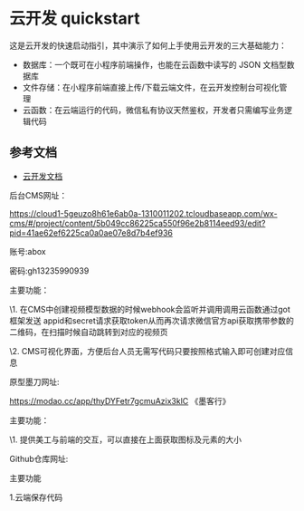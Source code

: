 # 云开发 quickstart

这是云开发的快速启动指引，其中演示了如何上手使用云开发的三大基础能力：

- 数据库：一个既可在小程序前端操作，也能在云函数中读写的 JSON 文档型数据库
- 文件存储：在小程序前端直接上传/下载云端文件，在云开发控制台可视化管理
- 云函数：在云端运行的代码，微信私有协议天然鉴权，开发者只需编写业务逻辑代码

## 参考文档

- [云开发文档](https://developers.weixin.qq.com/miniprogram/dev/wxcloud/basis/getting-started.html)



后台CMS网址：

https://cloud1-5geuzo8h61e6ab0a-1310011202.tcloudbaseapp.com/wx-cms/#/project/content/5b049cc86225ca550f96e2b8114eed93/edit?pid=41ae62ef6225ca0a0ae07e8d7b4ef936

账号:abox

密码:gh13235990939

主要功能：

\1.   在CMS中创建视频模型数据的时候webhook会监听并调用调用云函数通过got框架发送 appid和secret请求获取token从而再次请求微信官方api获取携带参数的二维码，在扫描时候自动跳转到对应的视频页

\2.   CMS可视化界面，方便后台人员无需写代码只要按照格式输入即可创建对应信息

 

原型墨刀网址:

https://modao.cc/app/thyDYFetr7gcmuAzix3klC 《墨客行》

主要功能：

\1.   提供美工与前端的交互，可以直接在上面获取图标及元素的大小

 

Github仓库网址:

主要功能

1.云端保存代码
